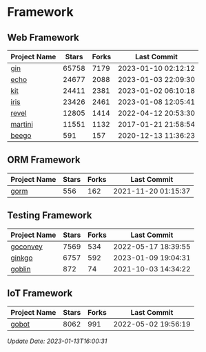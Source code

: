 # Framework

## Web Framework
| Project Name | Stars | Forks | Last Commit |
| ------------ | ----- | ----- | ----------- |
| [gin](https://github.com/gin-gonic/gin) | 65758 | 7179 | 2023-01-10 02:12:12 |
| [echo](https://github.com/labstack/echo) | 24677 | 2088 | 2023-01-03 22:09:30 |
| [kit](https://github.com/go-kit/kit) | 24411 | 2381 | 2023-01-02 06:10:18 |
| [iris](https://github.com/kataras/iris) | 23426 | 2461 | 2023-01-08 12:05:41 |
| [revel](https://github.com/revel/revel) | 12805 | 1414 | 2022-04-12 20:53:30 |
| [martini](https://github.com/go-martini/martini) | 11551 | 1132 | 2017-01-21 21:58:54 |
| [beego](https://github.com/astaxie/beego) | 591 | 157 | 2020-12-13 11:36:23 |

## ORM Framework
| Project Name | Stars | Forks | Last Commit |
| ------------ | ----- | ----- | ----------- |
| [gorm](https://github.com/jinzhu/gorm) | 556 | 162 | 2021-11-20 01:15:37 |

## Testing Framework
| Project Name | Stars | Forks | Last Commit |
| ------------ | ----- | ----- | ----------- |
| [goconvey](https://github.com/smartystreets/goconvey) | 7569 | 534 | 2022-05-17 18:39:55 |
| [ginkgo](https://github.com/onsi/ginkgo) | 6757 | 592 | 2023-01-09 19:04:31 |
| [goblin](https://github.com/franela/goblin) | 872 | 74 | 2021-10-03 14:34:22 |

## IoT Framework
| Project Name | Stars | Forks | Last Commit |
| ------------ | ----- | ----- | ----------- |
| [gobot](https://github.com/hybridgroup/gobot) | 8062 | 991 | 2022-05-02 19:56:19 |

*Update Date: 2023-01-13T16:00:31*